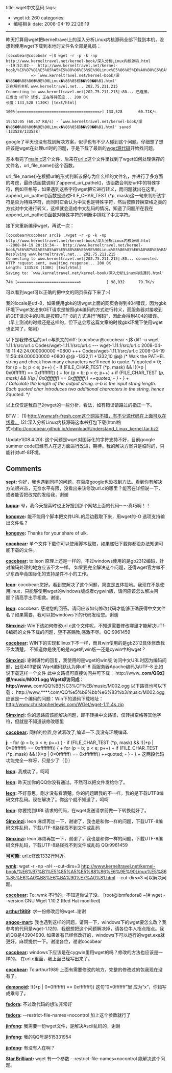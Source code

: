 title: wget中文乱码
tags:
  - wget
id: 260
categories:
  - 编程相关
date: 2008-04-19 22:26:19
---

昨天打算用wget把kerneltravel上的深入分析Linux内核源码全部下载到本机，没想到使用wget下载到本地时文件名全部是乱码：

	[cocobear@cocobear ~]$ wget -r -p -k -np http://www.kerneltravel.net/kernel-book/深入分析Linux内核源码.html
	--19:52:02--  http://www.kerneltravel.net/kernel-book/%E6%B7%B1%E5%85%A5%E5%88%86%E6%9E%90Linux%E5%86%85%E6%A0%B8%E6%BA%90%E7%A0%81.html
	           => `www.kerneltravel.net/kernel-book/深�%85��%88%86�%9E%90Linux�%86%85核��%90��%81.html'
	正在解析主机 www.kerneltravel.net... 202.75.211.215
	Connecting to www.kerneltravel.net|202.75.211.215|:80... 已连接。
	已发出 HTTP 请求，正在等待回应... 200 OK
	长度：133,528 (130K) [text/html]

	100%[====================================>] 133,528       60.71K/s             

	19:52:05 (60.57 KB/s) - `www.kerneltravel.net/kernel-book/深�%85��%88%86�%9E%90Linux�%86%85核��%90��%81.html' saved [133528/133528]

google了半天也没有找到解决方案，似乎也有不少人碰到这个问题。仔细想了想应该是wget在处理url时的问题，于是下载了最新的[wget源代码](http://www.sfr-fresh.com/unix/www/wget-1.11.1.tar.gz/)开始找问题。

基本看完了[main.c](http://www.sfr-fresh.com/unix/www/wget-1.11.1.tar.gz:a/wget-1.11.1/src/main.c)这个文件，后来在[url.c](http://www.sfr-fresh.com/unix/www/wget-1.11.1.tar.gz:a/wget-1.11.1/src/url.c)这个文件里找到了wget如何处理保存的文件名，url_file_name()这个函数。

url_file_name()在根据url的形式判断该保存为什么样的文件名，并进行了多方面的考虑，最终该函数调用了append_uri_pathel()，该函数会判断url中的特殊字符，例如空格等，如果遇到这些字符wget把它进行转义，而问题就出在这里，append_uri_pathel()函数是通过FILE_CHAR_TEST (*p, mask)这一句来判断该字符是否为特殊字符，而同时它会认为中文也是特殊字符，然后按照转换空格之类的方式对中文进行转义，这样就会造成中文乱码的情况，知道了问题所在我在append_uri_pathel()函数对特殊字符的判断中排除了中文字符。

接下来重新编译wget，再试一次：

	[cocobear@cocobear src]$ ./wget -r -p -k -np http://www.kerneltravel.net/kernel-book/深入分析Linux内核源码.html
	--2008-04-19 20:16:34--  http://www.kerneltravel.net/kernel-book/%E6%B7%B1%E5%85%A5%E5%88%86%E6%9E%90Linux%E5%86%85%E6%A0%B8%E6%BA%90%E7%A0%81.html
	Resolving www.kerneltravel.net... 202.75.211.215
	Connecting to www.kerneltravel.net|202.75.211.215|:80... connected.
	HTTP request sent, awaiting response... 200 OK
	Length: 133528 (130K) [text/html]
	Saving to: `www.kerneltravel.net/kernel-book/深入分析Linux内核源码.html'

	74% [===========================>           ] 98,832      79.7K/s      

可以看到wget可以正确的把中文的网页保存下来了:-)

我的locale是utf-8，如果使用gbk的话wget上面的网页会得到404错误，因为gbk环境下wget发出来GET请求是按照gbk编码的方式进行转义，而服务器对接收到的GET请求中的URL是按照UTF-8的方式进行“解码”，因此会得到404的错误。（早上测试的时候还是这样的，但下这会写这篇文章的时候gbk环境下使用wget也正常了，郁闷）

以下是我修改后的url.c与原文的diff:
	[cocobear@cocobear ~]$ diff -u wget-1.11.1/src/url.c Codes/wget-1.11.1/src/url.c 
	--- wget-1.11.1/src/url.c       2008-04-19 11:42:24.000000000 +0800
	+++ Codes/wget-1.11.1/src/url.c 2008-04-19 11:56:49.000000000 +0800
	@@ -1332,11 +1332,10 @@
	   /* Walk the PATHEL string and check how many characters we'll need
	      to quote.  */
	   quoted = 0;
	-  for (p = b; p < e; p++) {
	-    if (FILE_CHAR_TEST (*p, mask) && !((*p | 0x0fffffff) == 0xffffffff)) {
	+  for (p = b; p < e; p++)
	+    if (FILE_CHAR_TEST (*p, mask) && !((*p | 0x0fffffff) == 0xffffffff))
	                   ++quoted;
	-              }
	-  }
	+  
	   /* Calculate the length of the output string.  e-b is the input
	      string length.  Each quoted char introduces two additional
	      characters in the string, hence 2*quoted.  */

以上仅仅是我自己对wget的一些分析、看法，如有错误请路过的指正一下。

BTW：
(1):http://www.sfr-fresh.com这个网站不错，有不少源代码在上面可以在线看。
(2):深入分析Linux内核源码这本书打包下载(html格式):http://cocobear.github.io/download/Understand_Linux_kernel.tar.bz2

Update1(08.4.20):
这个问题是wget对国际化的字符支持不好，目前google summer code已经有人在这方面进行改进，期待。我的解决方案只是临时的，只能针对utf-8环境。
## Comments

**[sept](#4339 "2008-09-20 00:14:56"):** 你好，我也遇到同样的问题，在百度google也没找到方法。看到你有解决方法很兴奋，无奈水平有限，没看出来该修改url.c的哪里？能否在详细说一下，或者能否把改完的发给我，谢谢

**[luguo](#3113 "2008-04-19 22:37:34"):** 晕，我今天搜索时也正好搜到那个网站上面的代码～～真巧啊！！

**[kongove](#3114 "2008-04-19 23:14:15"):** 能不能用个脚本把文件URL的后边截取下来，用wget的-O 选项支持输出文件名？

**[kongove](#3115 "2008-04-19 23:20:00"):** Thanks for your share of ulk.

**[cocobear](#3116 "2008-04-20 08:44:24"):** 单个文件下载你可以使用脚本截取，如果递归下载你都没办法知道可能下载的文件。

**[cocobear](#3828 "2008-07-16 08:57:03"):** to:leon 原理上还是一样的，不过windows使用的是gb2312编码，针对编码处理的地方应该不太一样。 如果要完全解决这个问题，还得wget官方做不少东西毕竟国际化的支持是件不小的工作。

**[leon](#3811 "2008-07-15 18:39:11"):** cocobear:您好。看到您解决了这个问题，简直是五体投地。我现在不是使用linux，只能够使用wget的windows版或者cygwin版，请问应该怎么解决问题？请高手出手相救。谢谢。

**[leon](#3842 "2008-07-16 19:13:06"):** cocobear: 感谢您的回答。请问应该如何修改代码才能够正确获得中文文件名？如果需要，我可以把windows下的代码发给您。谢谢

**[Simxinzi](#3918 "2008-07-21 09:51:06"):** Win下该如何修改url.c这个文件呢，不知道需要修改哪里才能解决UTf-8编码的文件下载的问题，望不吝赐教,感激不尽。QQ:9961459

**[cocobear](#3919 "2008-07-21 10:27:16"):** WIN下的实现和linux下不一样，而且win使用的是gb2312具体修改我不太清楚。 不知道你是使用的是wget的win版一还是cywin中的wget？

**[Simxinzi](#3920 "2008-07-21 10:52:37"):** 谢谢斑竹的回复，我使用的是wget的win版 访问中文URL时因为编码问题，出现403错误 Wget编码默认为非utf-8 而服务器Apache编码为UTF-8 比如说下载这样一个文件 此中文路径可直接访问并可下载： http://www.****.com/QQ幻想/music/M001.ogg Wget却访问成： http://www.****.com/QQ%BB%C3%CF%EB/music/M002.ogg 以下路径也可以下载： http://www.****.com/QQ%e5%b9%bb%e6%83%b3/music/M002.ogg 应该是一个编码的问题：Win下的源码下载地址： http://www.christopherlewis.com/WGet/wget-1.11.4s.zip

**[Simxinzi](#3921 "2008-07-21 10:55:03"):** 你的思路应该能解决问题，即不转换中文路径，仅转换空格等其他字符，但就是不知道该修改哪里

**[cocobear](#3922 "2008-07-21 14:17:59"):** 同样的位置,你试着改了,编译一下.我没有环境编译.

**[j](#3982 "2008-08-02 08:59:25"):** \- for (p = b; p < e; p++) { \- if (FILE_CHAR_TEST (*p, mask) && !((*p | 0×0fffffff) == 0xffffffff)) { \+ for (p = b; p < e; p++) \+ if (FILE_CHAR_TEST (*p, mask) && !((*p | 0×0fffffff) == 0xffffffff)) ++quoted; \- } \- } \+ 这两段代码功能完全一样呀，只是少了｛｛｝｝

**[leon](#3925 "2008-07-22 13:39:32"):** 我成功了，呵呵

**[leon](#3926 "2008-07-22 13:40:04"):** 昨天加你的QQ你没有通过。不然可以把文件发给你了。

**[leon](#3927 "2008-07-22 13:43:02"):** 不好意思，刚才没有看清楚。你的问题跟我的不一样。我的是下载UTF8编码文件乱码。现在解决了。你这个就不知道了，呵呵

**[leon](#3928 "2008-07-22 13:49:29"):** 你要找到URL请求的代码，在wget发送请求前做一下转换就好了。

**[Simxinzi](#3931 "2008-07-22 19:29:39"):** leon 麻烦再加一下，谢谢了，我也是和你一样的问题，下载UTF-8编码文件乱码，下载UTF-8路径找不到文件或乱码

**[Simxinzi](#3932 "2008-07-22 19:29:59"):** leon 麻烦再加一下，谢谢了，我也是和你一样的问题，下载UTF-8编码文件乱码，下载UTF-8路径找不到文件或乱码 QQ:9961459

**[可可熊](#4377 "2008-09-28 09:50:26"):** url.c修改1332行附近。

**[wmk](#6090 "2009-06-09 05:21:05"):** wget -r -np -nH --cut-dirs=3 http://www.kerneltravel.net/kernel-book/%E6%B7%B1%E5%85%A5%E5%88%86%E6%9E%90Linux%E5%86%85%E6%A0%B8%E6%BA%90%E7%A0%81.html \--cut-dirs=3 可以解决问题。

**[cocobear](#6096 "2009-06-09 09:15:11"):** To: wmk 不行的，不知道你试了没。 [root@ibmfedora8 ~]# wget --version GNU Wget 1.10.2 (Red Hat modified)

**[arthur1989](#7023 "2009-12-26 22:16:47"):** 求一份修改后的wget..谢谢

**[angoo-mart](#7045 "2010-01-01 00:37:42"):** 我也遇到这样的问题，请问一下，windows下的wget要怎么改？我参考的代码是wget-1.12的，我很想把这个问题解决掉，请各位牛人指点指点。我的QQ是43904930. 如果谁有已经修改好的，windows下可以运行的wget.exe就更好，麻烦提供一下。谢谢各位，谢谢cocobear

**[cocobear](#7050 "2010-01-01 21:40:53"):** windows下应该是在cygwin里用wget的吗？修改的方法也应该是一样的。 在url.c里面，我上面已经写出来了。

**[cocobear](#7028 "2009-12-29 09:57:41"):** To:arthur1989 上面有需要修改的地方，完整的修改过的包我现在没有了。

**[demonoid](#7749 "2010-04-04 09:27:01"):** !((*p | 0×0fffffff) == 0xffffffff)) 这句“0×0fffffff”里 应为“x”，你错写成乘号了。

**[fedora](#9907 "2011-04-23 17:41:58"):** 不过改代码的想法非常好

**[fedora](#9906 "2011-04-23 17:40:40"):** \--restrict-file-names=nocontrol 加上这个参数就行了

**[jinfeng](#11398 "2011-10-20 13:46:12"):** 我需要一份wget文件，是解决Ascii乱码的，谢谢

**[jinfeng](#11399 "2011-10-20 13:46:56"):** 我的QQ号是515331954

**[jinfeng](#11397 "2011-10-20 13:45:42"):** 有没有人在啊？

**[Star Brilliant](#23216 "2013-04-13 18:55:52"):** wget 有一个参数 --restrict-file-names=nocontrol 能解决这个问题。

